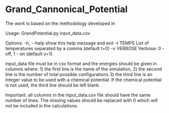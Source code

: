 # Grand_Cannonical_Potential

The work is based on the methodology developed in

Usage: GrandPotential.py input_data.csv

Options:
  -h, --help  show this help message and exit
  -t TEMPS    List of temperatures separated by a comma (default t=0)
  -v VERBOSE  Verbose: 0 - off, 1 - on (default v=1).

input_data file must be in csv format and the energies should be given in columns where: 1) the first line is the name of the simulation, 2) the second line is the number of total possible configurations 3) the third line is an integer value to be used with a chemical potential. If the chemical potential is not used, the third line should be left blank.

Important: all columns in the input_data.csv file should have the same number of lines. The missing values should be replaced with 0 which will not be included in the calculations.
